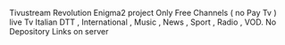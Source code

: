 Tivustream Revolution
Enigma2 project
Only Free Channels ( no Pay Tv ) live Tv Italian DTT , International , Music , News , Sport , Radio , VOD.
No Depository Links on server
